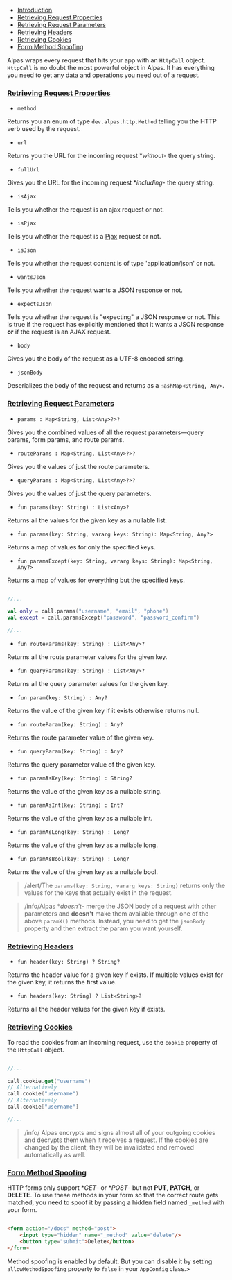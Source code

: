 - [Introduction](#introduction)
- [Retrieving Request Properties](#properties)
- [Retrieving Request Parameters](#parameters)
- [Retrieving Headers](#headers)
- [Retrieving Cookies](#cookies)
- [Form Method Spoofing](#spoofing)

Alpas wraps every request that hits your app with an `HttpCall` object. `HttpCall` is no doubt the most powerful
object in Alpas. It has everything you need to get any data and operations you need out of a request.

<a name="properties"></a>
### [Retrieving Request Properties](#properties)

<div class="sublist">

- `method` 

Returns you an enum of type `dev.alpas.http.Method` telling you the HTTP verb used by the request.

- `url`

Returns you the URL for the incoming request **without*- the query string.
 
- `fullUrl` 

Gives you the URL for the incoming request **including*- the query string.

- `isAjax` 

Tells you whether the request is an ajax request or not.

- `isPjax` 

Tells you whether the request is a [Pjax](https://github.com/defunkt/jquery-pjax) request or not.

- `isJson` 

Tells you whether the request content is of type 'application/json' or not.

<a name="wants-json"></a>
- `wantsJson` 

Tells you whether the request wants a JSON response or not.

<a name="expects-json"></a>
- `expectsJson` 

Tells you whether the request is "expecting" a JSON response or not. This is true if the request has
explicitly mentioned that it wants a JSON response **or** if the request is an AJAX request.

- `body` 

Gives you the body of the request as a UTF-8 encoded string.

- `jsonBody` 

Deserializes the body of the request and returns as a `HashMap<String, Any>`.

</div>

<a name="parameters"></a>
### [Retrieving Request Parameters](#parameters)

<div class="sublist">

- `params : Map<String, List<Any>?>?` 

Gives you the combined values of all the request parameters—query params, form params, and route params.

- `routeParams : Map<String, List<Any>?>?` 

Gives you the values of just the route parameters.

- `queryParams : Map<String, List<Any>?>?`

Gives you the values of just the query parameters.

- `fun params(key: String) : List<Any>?` 

Returns all the values for the given key as a nullable list.

- `fun params(key: String, vararg keys: String): Map<String, Any?>` 

Returns a map of values for only the specified keys.

- `fun paramsExcept(key: String, vararg keys: String): Map<String, Any?>` 

Returns a map of values for everything but the specified keys.

<span class="line-numbers" data-start="8">

```kotlin

//...

val only = call.params("username", "email", "phone")
val except = call.paramsExcept("password", "password_confirm")

//...

```

</span>

- `fun routeParams(key: String) : List<Any>?` 

Returns all the route parameter values for the given key.

- `fun queryParams(key: String) : List<Any>?`

Returns all the query parameter values for the given key.

- `fun param(key: String) : Any?` 

Returns the value of the given key if it exists otherwise returns null.

- `fun routeParam(key: String) : Any?` 

Returns the route parameter value of the given key.

- `fun queryParam(key: String) : Any?` 

Returns the query parameter value of the given key.

- `fun paramAsKey(key: String) : String?` 

Returns the value of the given key as a nullable string.

- `fun paramAsInt(key: String) : Int?` 

Returns the value of the given key as a nullable int.

- `fun paramAsLong(key: String) : Long?` 

Returns the value of the given key as a nullable long.

- `fun paramAsBool(key: String) : Long?` 

Returns the value of the given key as a nullable bool.

> /alert/<span>The `params(key: String, vararg keys: String)` returns only
>the values for the keys that actually exist in the request.</span>

> /info/<span>Alpas **doesn't*- merge the JSON body of a request with other parameters and **doesn't**
>make them available through one of the above `paramX()` methods. Instead, you need to get the
>`jsonBody` property and then extract the param you want yourself.</span>

</div>

<a name="headers"></a>
### [Retrieving Headers](#headers)

<div class="sublist">

- `fun header(key: String) ? String?` 

Returns the header value for a given key if exists. If multiple values exist for the given key,
it returns the first value.

- `fun headers(key: String) ? List<String>?` 

Returns all the header values for the given key if exists. 

</div>

<a name="cookies"></a>
### [Retrieving Cookies](#cookies)

To read the cookies from an incoming request, use the `cookie` property of the `HttpCall` object.

<span class="line-numbers" data-start="8">

```kotlin

//...

call.cookie.get("username")
// Alternatively
call.cookie("username")
// Alternatively
call.cookie["username"]

//...

```

</span>

> /info/ <span> Alpas encrypts and signs almost all of your outgoing cookies and decrypts them when it receives a 
> request. If the cookies are changed by the client, they will be invalidated and removed automatically as well.

<a name="spoofing"></a>
### [Form Method Spoofing](#spoofing)

HTTP forms only support **GET*- or **POST*- but not **PUT**, **PATCH**, or **DELETE**. To use these methods
in your form so that the correct route gets matched, you need to spoof it by passing a hidden field named
`_method` with your form.

<span class="line-numbers" data-start="20">

```html

<form action="/docs" method="post">
    <input type="hidden" name="_method" value="delete"/>
    <button type="submit">Delete</button>
</form>

```

</span>

Method spoofing is enabled by default. But you can disable it by setting `allowMethodSpoofing`
property to `false` in your `AppConfig` class.>
